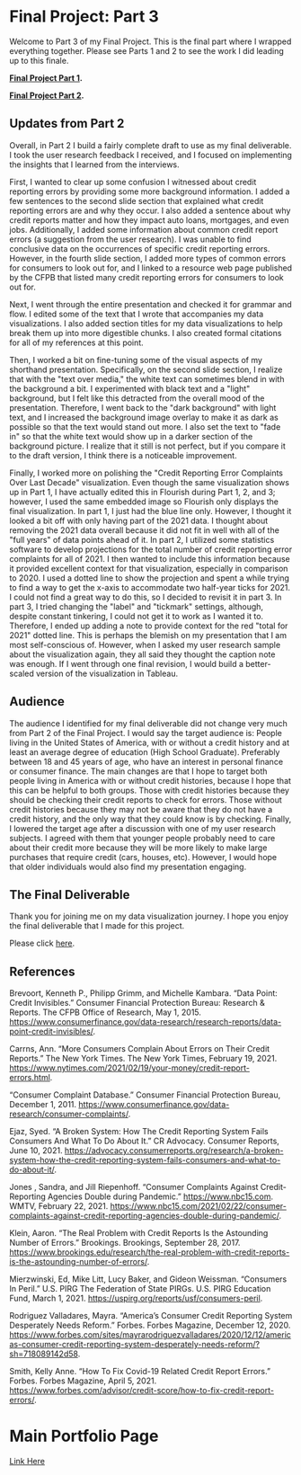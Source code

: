 # Final Project: Part 3

Welcome to Part 3 of my Final Project. This is the final part where I wrapped everything together. Please see Parts 1 and 2 to see the work I did leading up to this finale.

**[Final Project Part 1](https://ngraves51.github.io/Portfolio/final-project/FinalProject_Part1_NickGraves.html).**

**[Final Project Part 2](https://ngraves51.github.io/Portfolio/final-project/FinalProject_Part2_NickGraves.html).**


## Updates from Part 2


Overall, in Part 2 I build a fairly complete draft to use as my final deliverable. I took the user research feedback I received, and I focused on implementing the insights that I learned from the interviews. 

First, I wanted to clear up some confusion I witnessed about credit reporting errors by providing some more background information. I added a few sentences to the second slide section that explained what credit reporting errors are and why they occur. I also added a sentence about why credit reports matter and how they impact auto loans, mortgages, and even jobs. Additionally, I added some information about common credit report errors  (a suggestion from the user research). I was unable to find conclusive data on the occurrences of specific credit reporting errors. However, in the fourth slide section, I added more types of common errors for consumers to look out for, and I linked to a resource web page published by the CFPB that listed many credit reporting errors for consumers to look out for. 

Next, I went through the entire presentation and checked it for grammar and flow. I edited some of the text that I wrote that accompanies my data visualizations. I also added section titles for my data visualizations to help break them up into more digestible chunks. I also created formal citations for all of my references at this point. 

Then, I worked a bit on fine-tuning some of the visual aspects of my shorthand presentation. Specifically, on the second slide section, I realize that with the "text over media," the white text can sometimes blend in with the background a bit. I experimented with black text and a "light" background, but I felt like this detracted from the overall mood of the presentation. Therefore, I went back to the "dark background" with light text, and I increased the background image overlay to make it as dark as possible so that the text would stand out more. I also set the text to "fade in" so that the white text would show up in a darker section of the background picture. I realize that it still is not perfect, but if you compare it to the draft version, I think there is a noticeable improvement. 

Finally, I worked more on polishing the "Credit Reporting Error Complaints Over Last Decade" visualization. Even though the same visualization shows up in Part 1, I have actually edited this in Flourish during Part 1, 2, and 3; however, I used the same embedded image so Flourish only displays the final visualization. In part 1, I just had the blue line only. However, I thought it looked a bit off with only having part of the 2021 data. I thought about removing the 2021 data overall because it did not fit in well with all of the "full years" of data points ahead of it. In part 2, I utilized some statistics software to develop projections for the total number of credit reporting error complaints for all of 2021. I then wanted to include this information because it provided excellent context for that visualization, especially in comparison to 2020. I used a dotted line to show the projection and spent a while trying to find a way to get the x-axis to accommodate two half-year ticks for 2021. I could not find a great way to do this, so I decided to revisit it in part 3. In part 3, I tried changing the "label" and "tickmark" settings, although, despite constant tinkering, I could not get it to work as I wanted it to. Therefore, I ended up adding a note to provide context for the red "total for 2021" dotted line. This is perhaps the blemish on my presentation that I am most self-conscious of. However, when I asked my user research sample about the visualization again, they all said they thought the caption note was enough. If I went through one final revision, I would build a better-scaled version of the visualization in Tableau.

## Audience

The audience I identified for my final deliverable did not change very much from Part 2 of the Final Project. I would say the target audience is: People living in the United States of America, with or without a credit history and at least an average degree of education (High School Graduate). Preferably between 18 and 45 years of age, who have an interest in personal finance or consumer finance. The main changes are that I hope to target both people living in America with or without credit histories, because I hope that this can be helpful to both groups. Those with credit histories because they should be checking their credit reports to check for errors. Those without credit histories because they may not be aware that they do not have a credit history, and the only way that they could know is by checking. Finally, I lowered the target age after a discussion with one of my user research subjects. I agreed with them that younger people probably need to care about their credit more because they will be more likely to make large purchases that require credit (cars, houses, etc). However, I would hope that older individuals would also find my presentation engaging. 


## The Final Deliverable

Thank you for joining me on my data visualization journey. I hope you enjoy the final deliverable that I made for this project. 

Please click [here](https://carnegiemellon.shorthandstories.com/credit-reporting-crisis/index.html).




## References
Brevoort, Kenneth P., Philipp Grimm, and Michelle Kambara. “Data Point: Credit Invisibles.” Consumer Financial Protection Bureau: Research &amp; Reports. The CFPB Office of Research, May 1, 2015. https://www.consumerfinance.gov/data-research/research-reports/data-point-credit-invisibles/. 

Carrns, Ann. “More Consumers Complain About Errors on Their Credit Reports.” The New York Times. The New York Times, February 19, 2021. https://www.nytimes.com/2021/02/19/your-money/credit-report-errors.html. 

“Consumer Complaint Database.” Consumer Financial Protection Bureau, December 1, 2011. https://www.consumerfinance.gov/data-research/consumer-complaints/. 

Ejaz, Syed. “A Broken System: How The Credit Reporting System Fails Consumers And What To Do About It.” CR Advocacy. Consumer Reports, June 10, 2021. https://advocacy.consumerreports.org/research/a-broken-system-how-the-credit-reporting-system-fails-consumers-and-what-to-do-about-it/. 

Jones , Sandra, and Jill Riepenhoff. “Consumer Complaints Against Credit-Reporting Agencies Double during Pandemic.” https://www.nbc15.com. WMTV, February 22, 2021. https://www.nbc15.com/2021/02/22/consumer-complaints-against-credit-reporting-agencies-double-during-pandemic/. 

Klein, Aaron. “The Real Problem with Credit Reports Is the Astounding Number of Errors.” Brookings. Brookings, September 28, 2017. https://www.brookings.edu/research/the-real-problem-with-credit-reports-is-the-astounding-number-of-errors/. 

Mierzwinski, Ed, Mike Litt, Lucy Baker, and Gideon Weissman. “Consumers In Peril.” U.S. PIRG The Federation of State PIRGs. U.S. PIRG Education Fund, March 1, 2021. https://uspirg.org/reports/usf/consumers-peril. 

Rodriguez Valladares, Mayra. “America’s Consumer Credit Reporting System Desperately Needs Reform.” Forbes. Forbes Magazine, December 12, 2020. https://www.forbes.com/sites/mayrarodriguezvalladares/2020/12/12/americas-consumer-credit-reporting-system-desperately-needs-reform/?sh=718089142d58. 

Smith, Kelly Anne. “How To Fix Covid-19 Related Credit Report Errors.” Forbes. Forbes Magazine, April 5, 2021. https://www.forbes.com/advisor/credit-score/how-to-fix-credit-report-errors/. 


# Main Portfolio Page
[Link Here](https://ngraves51.github.io/Portfolio/)
